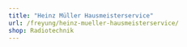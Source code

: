 ```yaml
---
title: "Heinz Müller Hausmeisterservice"
url: /freyung/heinz-mueller-hausmeisterservice/
shop: Radiotechnik
---
```

